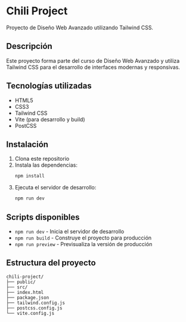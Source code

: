 # Chili Project

Proyecto de Diseño Web Avanzado utilizando Tailwind CSS.

## Descripción

Este proyecto forma parte del curso de Diseño Web Avanzado y utiliza Tailwind CSS para el desarrollo de interfaces modernas y responsivas.

## Tecnologías utilizadas

- HTML5
- CSS3
- Tailwind CSS
- Vite (para desarrollo y build)
- PostCSS

## Instalación

1. Clona este repositorio
2. Instala las dependencias:
   ```bash
   npm install
   ```
3. Ejecuta el servidor de desarrollo:
   ```bash
   npm run dev
   ```

## Scripts disponibles

- `npm run dev` - Inicia el servidor de desarrollo
- `npm run build` - Construye el proyecto para producción
- `npm run preview` - Previsualiza la versión de producción

## Estructura del proyecto

```
chili-project/
├── public/
├── src/
├── index.html
├── package.json
├── tailwind.config.js
├── postcss.config.js
└── vite.config.js
```
